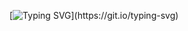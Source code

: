 [![Typing SVG](https://readme-typing-svg.demolab.com?font=Fira+Code&size=25&pause=200&center=true&vCenter=true&width=1000&height=50&lines=Hello+World!;I+build+things+for+the+Web.)](https://git.io/typing-svg)

<!---
BulletOnli/BulletOnli is a ✨ special ✨ repository because its `README.md` (this file) appears on your GitHub profile.
You can click the Preview link to take a look at your changes.
--->
